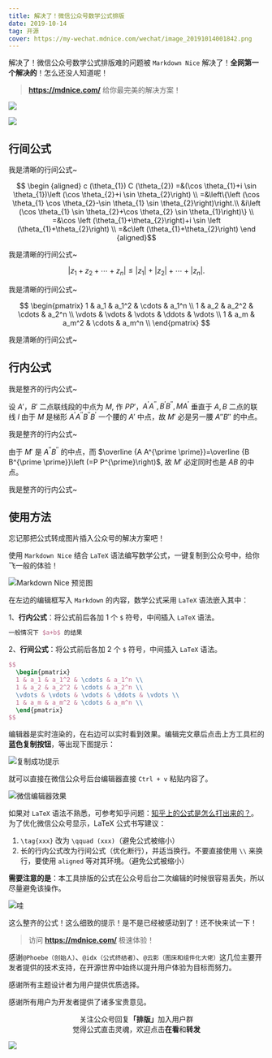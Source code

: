 ```yaml
---
title: 解决了！微信公众号数学公式排版
date: 2019-10-14
tag: 开源
cover: https://my-wechat.mdnice.com/wechat/image_20191014001842.png
---
```


解决了！微信公众号数学公式排版难的问题被 `Markdown Nice` 解决了！**全网第一个解决的**！怎么还没人知道呢！

> **https://mdnice.com/** 给你最完美的解决方案！

![](https://my-wechat.mdnice.com/wechat/image_20191013231418.png)

![](https://my-wechat.mdnice.com/wechat/image_20191014001842.png)

## 行间公式

我是清晰的行间公式~

$$
\begin {aligned} c (\theta_{1}) C (\theta_{2}) =&(\cos \theta_{1}+i 
\sin \theta_{1})\left (\cos \theta_{2}+i \sin \theta_{2}\right) \\ 
=&\left\{\left (\cos \theta_{1} \cos \theta_{2}-\sin \theta_{1} \sin
\theta_{2}\right)\right.\\ &i\left (\cos \theta_{1} \sin 
\theta_{2}+\cos \theta_{2} \sin \theta_{1}\right)\} \\ =&\cos \left 
(\theta_{1}+\theta_{2}\right)+i \sin \left (\theta_{1}+\theta_{2}\right)
\\ =&c\left (\theta_{1}+\theta_{2}\right) \end {aligned}$$

我是清晰的行间公式~

$$
\left|z_{1}+z_{2}+\cdots+z_{n}\right| \leqslant\left|z_{1}\right|+\left|z_{2}\right|+\cdots+\left|z_{n}\right|.$$

我是清晰的行间公式~

$$
  \begin{pmatrix}
  1 & a_1 & a_1^2 & \cdots & a_1^n \\
  1 & a_2 & a_2^2 & \cdots & a_2^n \\
  \vdots & \vdots & \vdots & \ddots & \vdots \\
  1 & a_m & a_m^2 & \cdots & a_m^n \\
  \end{pmatrix}
$$

我是清晰的行间公式~

## 行内公式

我是整齐的行内公式~

设 $A'$，$B'$ 二点联线段的中点为 $M$, 作 $PP'$，$A^{\prime} A^{\prime \prime}, B^{\prime} B^{\prime \prime}, M A^{\prime}$ 垂直于 $A,B$
二点的联线 $l$ 由于 $M$ 是梯形 $A^{\prime} A^{\prime \prime} B^{\prime \prime} B^{\prime}$ 一个腰的 $A'$ 中点，故 $M'$ 必是另一腰 $A''B''$ 的中点。

我是整齐的行内公式~

由于 $M'$ 是 $A^{\prime \prime}B^{\prime \prime}$ 的中点，而 $\overline {A A^{\prime \prime}}=\overline 
{B B^{\prime \prime}}\left (=P P^{\prime}\right)$, 故 $M'$ 必定同时也是 $AB$ 的中点。

我是整齐的行内公式~

## 使用方法

忘记那把公式转成图片插入公众号的解决方案吧！

使用 `Markdown Nice` 结合 `LaTeX` 语法编写数学公式，一键复制到公众号中，给你飞一般的体验！

![Markdown Nice 预览图](https://my-wechat.mdnice.com/wechat/image_20191013233758.png)

在左边的编辑框写入 `Markdown` 的内容，数学公式采用 `LaTeX` 语法嵌入其中：

1、**行内公式**：将公式前后各加 1 个 `$` 符号，中间插入 `LaTeX` 语法。

```tex
一般情况下 $a+b$ 的结果
```

2、**行间公式**：将公式前后各加 2 个 `$` 符号，中间插入 `LaTeX` 语法。

```tex
$$
  \begin{pmatrix}
  1 & a_1 & a_1^2 & \cdots & a_1^n \\
  1 & a_2 & a_2^2 & \cdots & a_2^n \\
  \vdots & \vdots & \vdots & \ddots & \vdots \\
  1 & a_m & a_m^2 & \cdots & a_m^n \\
  \end{pmatrix}
$$
```

编辑器是实时渲染的，在右边可以实时看到效果。编辑完文章后点击上方工具栏的**蓝色复制按钮**，等出现下图提示：

![复制成功提示](https://my-wechat.mdnice.com/wechat/image_20191013234050.png)

就可以直接在微信公众号后台编辑器直接 `Ctrl + v` 粘贴内容了。

![微信编辑器效果](https://my-wechat.mdnice.com/wechat/image_20191013234234.png)

如果对 `LaTeX` 语法不熟悉，可参考知乎问题：[知乎上的公式是怎么打出来的？](https://www.zhihu.com/question/31298277 "知乎上的公式是怎么打出来的？")。为了优化微信公众号显示，LaTeX 公式书写建议：

1. `\tag{xxx}` 改为 `\qquad (xxx)`（避免公式被缩小）
2. 长的行内公式改为行间公式（优化断行），并适当换行。不要直接使用 `\\` 来换行，要使用 `aligned` 等对其环境。（避免公式被缩小）

**需要注意的是**：本工具排版的公式在公众号后台二次编辑的时候很容易丢失，所以尽量避免该操作。

![哇](https://my-wechat.mdnice.com/wechat/image_20191014001401.png)

这么整齐的公式！这么细致的提示！是不是已经被感动到了！还不快来试一下！

> 访问 **https://mdnice.com/** 极速体验！

感谢`@Phoebe（创始人）`、`@idx（公式终结者）`、`@云影（图床和组件化大佬）`这几位主要开发者提供的技术支持，在开源世界中始终以提升用户体验为目标而努力。

感谢所有主题设计者为用户提供优质选择。

感谢所有用户为开发者提供了诸多宝贵意见。

<span style="display:block;text-align:center;">关注公众号回复<strong>「排版」</strong>加入用户群</span>
<span style="display:block;text-align:center;">觉得公式直击灵魂，欢迎点击<strong>在看</strong>和<strong>转发</strong></span>

![](https://imgkr.cn-bj.ufileos.com/f3e6917b-991c-4ef5-a29a-bb5d9af1273a.gif)